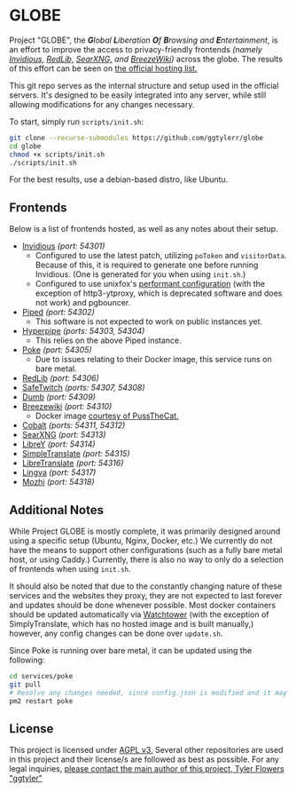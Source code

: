 # GLOBE
Project "GLOBE", the ***G**lobal **L**iberation **O**f **B**rowsing and **E**ntertainment*, is an effort to improve the access to privacy-friendly frontends 
*(namely [Invidious,](https://invidious.io) [RedLib,](https://github.com/redlib-org/redlib) [SearXNG,](https://github.com/searxng/searxng)
and [BreezeWiki](https://breezewiki.com))* across the globe.
The results of this effort can be seen on [the official hosting list.](https://www.ggtyler.dev/other/frontends)

This git repo serves as the internal structure and setup used in the official servers. It's designed to be easily integrated into any server, while still 
allowing modifications for any changes necessary.

To start, simply run `scripts/init.sh`:

```sh
git clone --recurse-submodules https://github.com/ggtylerr/globe
cd globe
chmod +x scripts/init.sh
./scripts/init.sh
```

For the best results, use a debian-based distro, like Ubuntu.

## Frontends
Below is a list of frontends hosted, as well as any notes about their setup.

* [Invidious](https://invidious.io) *(port: 54301)*
  - Configured to use the latest patch, utilizing `poToken` and `visitorData`. Because of this, it is required to generate one before running Invidious. (One is generated for you when using `init.sh`.)
  - Configured to use unixfox's [performant configuration](https://docs.invidious.io/improve-public-instance/) (with the exception of http3-ytproxy, which is deprecated software and does not work) and pgbouncer.
* [Piped](https://docs.piped.video) *(port: 54302)*
  - This software is not expected to work on public instances yet.
* [Hyperpipe](https://codeberg.org/Hyperpipe/Hyperpipe) *(ports: 54303, 54304)*
  - This relies on the above Piped instance.
* [Poke](https://codeberg.org/ashley/poke) *(port: 54305)*
  - Due to issues relating to their Docker image, this service runs on bare metal.
* [RedLib](https://github.com/redlib-org/redlib) *(port: 54306)*
* [SafeTwitch](https://codeberg.org/SafeTwitch/safetwitch) *(ports: 54307, 54308)*
* [Dumb](https://github.com/rramiachraf/dumb) *(port: 54309)*
* [Breezewiki](https://gitdab.com/cadence/breezewiki) *(port: 54310)*
  - Docker image [courtesy of PussTheCat.](https://github.com/PussTheCat-org/docker-breezewiki-quay)
* [Cobalt](https://github.com/imputnet/cobalt) *(ports: 54311, 54312)*
* [SearXNG](https://docs.searxng.org/) *(port: 54313)*
* [LibreY](https://github.com/Ahwxorg/LibreY) *(port: 54314)*
* [SimpleTranslate](https://codeberg.org/ManeraKai/simplytranslate/) *(port: 54315)*
* [LibreTranslate](https://github.com/LibreTranslate/LibreTranslate) *(port: 54316)*
* [Lingva](https://github.com/TheDavidDelta/lingva-translate) *(port: 54317)*
* [Mozhi](https://codeberg.org/aryak/mozhi) *(port: 54318)*

## Additional Notes

While Project GLOBE is mostly complete, it was primarily designed around using a specific setup (Ubuntu, Nginx, Docker, etc.)
We currently do not have the means to support other configurations (such as a fully bare metal host, or using Caddy.) Currently, there is also no way to only do a
selection of frontends when using `init.sh`.

It should also be noted that due to the constantly changing nature of these services and the websites they proxy, they are not expected to
last forever and updates should be done whenever possible. Most docker containers should be updated automatically via [Watchtower](https://containrrr.dev/watchtower/)
(with the exception of SimplyTranslate, which has no hosted image and is built manually,) however, any config changes can be done over `update.sh`.

Since Poke is running over bare metal, it can be updated using the following:
```sh
cd services/poke
git pull
# Resolve any changes needed, since config.json is modified and it may be updated in the future
pm2 restart poke
```

## License
This project is licensed under [AGPL v3.](https://www.gnu.org/licenses/agpl-3.0.en.html) Several other repositories are used in this project and their license/s
are followed as best as possible. For any legal inquiries, [please contact the main author of this project, Tyler Flowers "ggtyler"](https://www.ggtyler.dev/social)